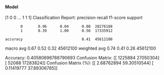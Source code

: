 #### Model
[1 0 0 ... 1 1 1]
Classification Report:
              precision    recall  f1-score   support

           0       0.96      0.04      0.08  28276188
           1       0.39      1.00      0.56  17335912

    accuracy                           0.41  45612100
   macro avg       0.67      0.52      0.32  45612100
weighted avg       0.74      0.41      0.26  45612100

Accuracy: 0.40580696788790693
Confusion Matrix:
[[ 1225884 27050304]
 [   52088 17283824]]
Confusion Matrix (%):
[[ 2.68762894 59.30510544]
 [ 0.11419777 37.89306785]]
